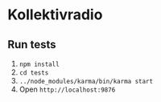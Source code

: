 # Kollektivradio

## Run tests

1. `npm install`
2. `cd tests`
3. `../node_modules/karma/bin/karma start`
4. Open `http://localhost:9876`
